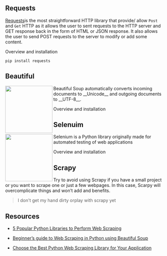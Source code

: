 



## Requests

[Requests](https://docs.python-requests.org/en/master/)is the most straightforward HTTP library that provide/ allow `Post` and `Get` HTTP as it allows the user to sent requests to the HTTP server and GET response back in the form of HTML or JSON response. It also allows the user to send POST requests to the server to modify or add some content.

Overview and installation

```
pip install requests

```

## Beautiful

<img width = 150 align= "left" src ="https://cdn.analyticsvidhya.com/wp-content/uploads/2020/03/ws3.png">
Beautiful Soup automatically converts incoming documents to __Unicode__ and outgoing documents to __UTF-8__.

Overview and installation



## Selenuim

<img width = 150 align= "left" src ="https://cdn.analyticsvidhya.com/wp-content/uploads/2020/03/ws4-768x188.png">
Selenium is a Python library originally made for automated testing of web applications

Overview and installation



## Scrapy

Try to avoid using Scrapy if you have a small project or you want to scrape one or just a few webpages. In this case, Scarpy will overcomplicate things and won’t add and benefits.

> I don't get my hand dirty orplay with scrapy yet



## Resources 

- [5 Popular Python Libraries to Perform Web Scraping](https://www.analyticsvidhya.com/blog/2020/04/5-popular-python-libraries-web-scraping/)

- [Beginner’s guide to Web Scraping in Python using Beautiful Soup](https://www.analyticsvidhya.com/blog/2015/10/beginner-guide-web-scraping-beautiful-soup-python/?utm_source=blog&utm_medium=5-popular-python-libraries-web-scraping)

- [Choose the Best Python Web Scraping Library for Your Application](https://medium.com/m/global-identity?redirectUrl=https%3A%2F%2Ftowardsdatascience.com%2Fchoose-the-best-python-web-scraping-library-for-your-application-91a68bc81c4f)